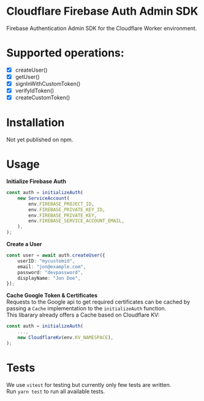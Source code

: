 # Cloudflare Firebase Auth Admin SDK

Firebase Authentication Admin SDK for the Cloudflare Worker environment.

# Supported operations:

- [x] createUser()
- [x] getUser()
- [x] signInWithCustomToken()
- [x] verifyIdToken()
- [x] createCustomToken()

# Installation
Not yet published on npm.

# Usage
**Initialize Firebase Auth**
```typescript
const auth = initializeAuth(
    new ServiceAccount(
        env.FIREBASE_PROJECT_ID,
        env.FIREBASE_PRIVATE_KEY_ID,
        env.FIREBASE_PRIVATE_KEY,
        env.FIREBASE_SERVICE_ACCOUNT_EMAIL,
    ),
);
```
**Create a User**
```typescript
const user = await auth.createUser({
    userID: "mycustomid",
    email: "jon@example.com",
    password: "devpassword",
    displayName: "Jon Doe",
});
```
**Cache Google Token & Certificates**  
Requests to the Google api to get required certificates can be cached by passing a `Cache` implementation to the `initializeAuth` function.  
This libarary already offers a Cache based on Cloudflare KV:
```typescript
const auth = initializeAuth(
    ...,
    new CloudflareKv(env.KV_NAMESPACE),
);
```
# Tests
We use `vitest` for testing but currently only few tests are written.  
Run `yarn test` to run all available tests.
